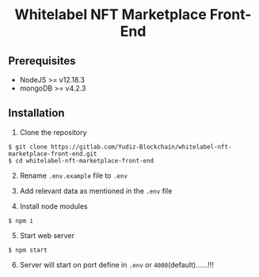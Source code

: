 <div align="center">
    <h1>   
        Whitelabel NFT Marketplace Front-End
    </h1>
</div>

## Prerequisites

-   NodeJS >= v12.18.3
-   mongoDB >= v4.2.3

## Installation

1. Clone the repository

```
$ git clone https://gitlab.com/Yudiz-Blockchain/whitelabel-nft-marketplace-front-end.git
$ cd whitelabel-nft-marketplace-front-end
```

2. Rename `.env.example` file to `.env`

3. Add relevant data as mentioned in the `.env` file

4. Install node modules

```
$ npm i
```

5. Start web server

```
$ npm start
```

6. Server will start on port define in `.env` or `4000`(default)......!!!
